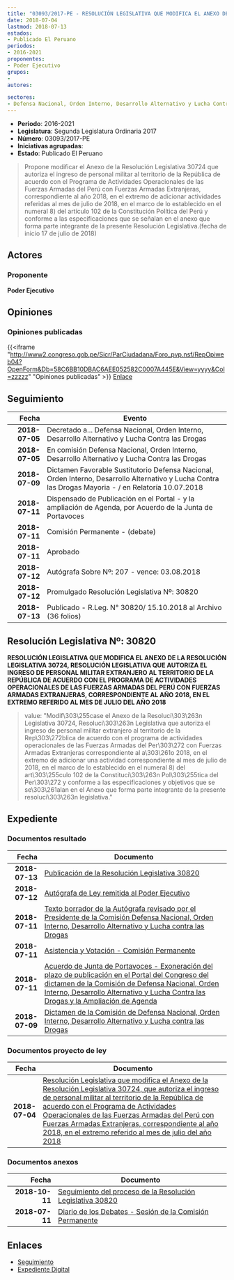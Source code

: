```yaml
---
title: "03093/2017-PE - RESOLUCIÓN LEGISLATIVA QUE MODIFICA EL ANEXO DE LA RESOLUCIÓN LEGISLATIVA 30724 QUE AUTORIZA EL INGRESO DE PERSONAL MILITAR AL TERRITORIO DE LA REPÚBLICA DE ACUERDO CON EL PROGRAMA DE ACTIVIDADES OPERACIONALES DE LAS FUERZAS ARMADAS DEL PERÚ CON FUERZAS ARMADAS EXTRANJERAS, CORRESPONDIENTE AL AÑO 2018, EN EL EXTREMO REFERIDO AL MES DE JULIO DEL AÑO 2018"
date: 2018-07-04
lastmod: 2018-07-13
estados:
- Publicado El Peruano
periodos:
- 2016-2021
proponentes:
- Poder Ejecutivo
grupos:
- 
autores:

sectores:
- Defensa Nacional, Orden Interno, Desarrollo Alternativo y Lucha Contra las Drogas
---
```

- **Periodo**: 2016-2021
- **Legislatura**: Segunda Legislatura Ordinaria 2017
- **Número**: 03093/2017-PE
- **Iniciativas agrupadas**: 
- **Estado**: Publicado El Peruano

> Propone modificar el Anexo de la Resolución Legislativa 30724 que autoriza el ingreso de personal militar al territorio de la República de acuerdo con el Programa de Actividades Operacionales de las Fuerzas Armadas del Perú con Fuerzas Armadas Extranjeras, correspondiente al año 2018, en el extremo de adicionar actividades referidas al mes de julio de 2018, en el marco de lo establecido en el numeral 8) del artículo 102 de la Constitución Política del Perú y conforme a las especificaciones que se señalan en el anexo que forma parte integrante de la presente Resolución Legislativa.(fecha de inicio 17 de julio de 2018)


## Actores

### Proponente

**Poder Ejecutivo**

## Opiniones

### Opiniones publicadas

{{<iframe "http://www2.congreso.gob.pe/Sicr/ParCiudadana/Foro_pvp.nsf/RepOpiweb04?OpenForm&Db=58C6BB10DBAC6AEE052582C0007A445E&View=yyyy&Col=zzzzz" "Opiniones publicadas" >}}
[Enlace](http://www2.congreso.gob.pe/Sicr/ParCiudadana/Foro_pvp.nsf/RepOpiweb04?OpenForm&Db=58C6BB10DBAC6AEE052582C0007A445E&View=yyyy&Col=zzzzz)


## Seguimiento

| Fecha | Evento |
|------:|--------|
| **2018-07-05** | Decretado a... Defensa Nacional, Orden Interno, Desarrollo Alternativo y Lucha Contra las Drogas |
| **2018-07-05** | En comisión Defensa Nacional, Orden Interno, Desarrollo Alternativo y Lucha Contra las Drogas |
| **2018-07-09** | Dictamen Favorable Sustitutorio Defensa Nacional, Orden Interno, Desarrollo Alternativo y Lucha Contra las Drogas Mayoria - / en Relatoría 10.07.2018 |
| **2018-07-11** | Dispensado de Publicación en el Portal - y la ampliación de Agenda, por Acuerdo de la Junta de Portavoces |
| **2018-07-11** | Comisión Permanente - (debate) |
| **2018-07-11** | Aprobado |
| **2018-07-12** | Autógrafa Sobre Nº: 207 - vence: 03.08.2018 |
| **2018-07-12** | Promulgado Resolución Legislativa Nº: 30820 |
| **2018-07-13** | Publicado - R.Leg. N° 30820/ 15.10.2018 al Archivo (36 folios) |

## Resolución Legislativa Nº: 30820

**RESOLUCIÓN LEGISLATIVA QUE MODIFICA EL ANEXO DE LA RESOLUCIÓN LEGISLATIVA 30724, RESOLUCIÓN LEGISLATIVA QUE AUTORIZA EL INGRESO DE PERSONAL MILITAR EXTRANJERO AL TERRITORIO DE LA REPÚBLICA DE ACUERDO CON EL PROGRAMA DE ACTIVIDADES OPERACIONALES DE LAS FUERZAS ARMADAS DEL PERÚ CON FUERZAS ARMADAS EXTRANJERAS, CORRESPONDIENTE AL AÑO 2018, EN EL EXTREMO REFERIDO AL MES DE JULIO DEL AÑO 2018**

> value: "Modif\303\255case el Anexo de la Resoluci\303\263n Legislativa 30724, Resoluci\303\263n Legislativa que autoriza el ingreso de personal militar extranjero al territorio de la Rep\303\272blica de acuerdo con el programa de actividades operacionales de las Fuerzas Armadas del Per\303\272 con Fuerzas Armadas Extranjeras correspondiente al a\303\261o 2018, en el extremo de adicionar una actividad correspondiente al mes de julio de 2018, en el marco de lo establecido en el numeral 8) del art\303\255culo 102 de la Constituci\303\263n Pol\303\255tica del Per\303\272 y conforme a las especificaciones y objetivos que se se\303\261alan en el Anexo que forma parte integrante de la presente resoluci\303\263n legislativa."


## Expediente

### Documentos resultado

| Fecha | Documento |
|------:|-----------|
| **2018-07-13** | [Publicación de la Resolución Legislativa 30820](http://www.leyes.congreso.gob.pe/Documentos/2016_2021/ADLP/Normas_Legales/30820-RLG.pdf) |
| **2018-07-12** | [Autógrafa de Ley remitida al Poder Ejecutivo](http://www.leyes.congreso.gob.pe/Documentos/2016_2021/ADLP/Texto_Aprobado/AU0309320180712.pdf) |
| **2018-07-11** | [Texto borrador de la Autógrafa revisado por el Presidente de la Comisión Defensa Nacional, Orden Interno, Desarrollo Alternativo y Lucha contra las Drogas](http://www.leyes.congreso.gob.pe/Documentos/2016_2021/Texto_Borrador_de_Autografa/BAU0309320180711.pdf) |
| **2018-07-11** | [Asistencia y Votación - Comisión Permanente](http://www.leyes.congreso.gob.pe/Documentos/2016_2021/Asistencia_y_Votacion/Proyectos_de_Ley/AVCP0309320180711.pdf) |
| **2018-07-11** | [Acuerdo de Junta de Portavoces - Exoneración del plazo de publicación en el Portal del Congreso del dictamen de la Comisión de Defensa Nacional, Orden Interno, Desarrollo Alternativo y Lucha Contra las Drogas y la Ampliación de Agenda](http://www.leyes.congreso.gob.pe/Documentos/2016_2021/Acuerdos/Junta_Portavoces/AJP0309320180711.pdf) |
| **2018-07-09** | [Dictamen de la Comisión de Defensa Nacional, Orden Interno, Desarrollo Alternativo y Lucha contra las Drogas](http://www.leyes.congreso.gob.pe/Documentos/2016_2021/Dictamenes/Proyectos_de_Ley/03093DC07MAY20180709.pdf) |

### Documentos proyecto de ley

| Fecha | Documento |
|------:|-----------|
| **2018-07-04** | [Resolución Legislativa que modifica el Anexo de la Resolución Legislativa 30724, que autoriza el ingreso de personal militar al territorio de la República de acuerdo con el Programa de Actividades Operacionales de las Fuerzas Armadas del Perú con Fuerzas Armadas Extranjeras, correspondiente al año 2018, en el extremo referido al mes de julio del año 2018](http://www.leyes.congreso.gob.pe/Documentos/2016_2021/Proyectos_de_Ley_y_de_Resoluciones_Legislativas/PL0309320180704.pdf) |

### Documentos anexos

| Fecha | Documento |
|------:|-----------|
| **2018-10-11** | [Seguimiento del proceso de la Resolución Legislativa 30820](http://www.leyes.congreso.gob.pe/Documentos/2016_2021/Seguimiento_de_Proyectos_de_Ley/03093PL20181011.pdf) |
| **2018-07-11** | [Diario de los Debates - Sesión de la Comisión Permanente](http://www.leyes.congreso.gob.pe/Documentos/2016_2021/ADLP/Diario_Debates/30820-TDD.pdf) |

## Enlaces

- [Seguimiento](http://www2.congreso.gob.pe/Sicr/TraDocEstProc/CLProLey2016.nsf/f7fff46988ca05b1052578e100829cc7/929561eff96153c0052582c000732f65?OpenDocument)
- [Expediente Digital](http://www2.congreso.gob.pe/Sicr/TraDocEstProc/Expvirt_2011.nsf/visbusqptramdoc1621/03093?opendocument)

